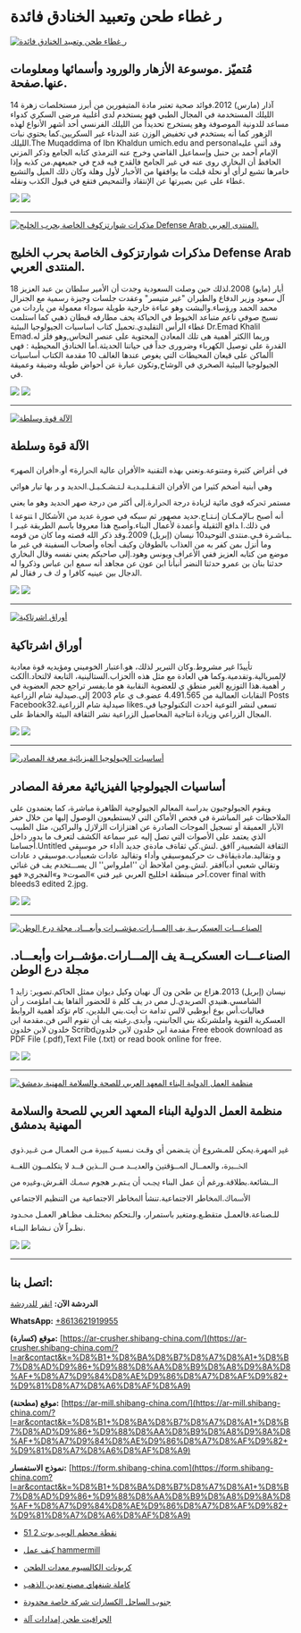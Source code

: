 # ر غطاء طحن وتعبيد الخنادق فائدة

<a href="https://swt.shibang-china.com/?l=ar&img&k=%D8%B1+%D8%BA%D8%B7%D8%A7%D8%A1+%D8%B7%D8%AD%D9%86+%D9%88%D8%AA%D8%B9%D8%A8%D9%8A%D8%AF+%D8%A7%D9%84%D8%AE%D9%86%D8%A7%D8%AF%D9%82+%D9%81%D8%A7%D8%A6%D8%AF%D8%A9" target="_blank">![ر غطاء طحن وتعبيد الخنادق فائدة](http://static.shibang-china.com/all-800x300/924.jpg)</a>

## مُتميّز .موسوعة الأزهار والورود وأسمائها ومعلومات عنها.صفحة.
14 آذار (مارس) 2012.فوائد صحية تعتبر مادة المتيفورين من أبرز مستخلصات زهرة الليلك المستخدمة في المجال الطبي فهو يستخدم لدى أغلبية مرضى السكري كدواء مساعد للدونية الموصوفة وهو يستخرج تحديداً من الليلك الفرنسي أحد أشهر الأنواع لهذه الزهور كما أنه يستخدم في تخفيض الوزن عند البدناء غير السكريين.كما يحتوي نبات الليلك.The Muqaddima of Ibn Khaldun umich.edu and personalوقد أثنى عليه الإمام أحمد بن حنبل وإسماعيل القاضي وخرج عنه الترمذي كتابه الجامع وذكر المزني الحافظ أن البخاري روى عنه في غير الجامح فالقدح فيه قدح في جميعهم.من كذبه وإذا خامرها تشيع لرأي أو نحلة قبلت ما يوافقها من الأخبار لأول وهلة وكان ذلك الميل والتشيع غطاء على عين بصيرتها عن الإنتقاد والتمحيص فتقع في قبول الكذب ونقله.


<a href="https://whatsapp.shibangsoft.com/WhatsApp.php" target="_blank" title="WhatsApp">![](http://static.shibang-china.com/icon/whatsapp.png)</a> <a href="https://swt.shibang-china.com/?l=ar&icon&k=%D8%B1+%D8%BA%D8%B7%D8%A7%D8%A1+%D8%B7%D8%AD%D9%86+%D9%88%D8%AA%D8%B9%D8%A8%D9%8A%D8%AF+%D8%A7%D9%84%D8%AE%D9%86%D8%A7%D8%AF%D9%82+%D9%81%D8%A7%D8%A6%D8%AF%D8%A9" target="_blank">![](http://static.shibang-china.com/icon/chat-ar.png)</a>

---

<a href="https://swt.shibang-china.com/?l=ar&img&k=%D8%B1+%D8%BA%D8%B7%D8%A7%D8%A1+%D8%B7%D8%AD%D9%86+%D9%88%D8%AA%D8%B9%D8%A8%D9%8A%D8%AF+%D8%A7%D9%84%D8%AE%D9%86%D8%A7%D8%AF%D9%82+%D9%81%D8%A7%D8%A6%D8%AF%D8%A9" target="_blank">![مذكرات شوارتزكوف الخاصة بحرب الخليج Defense Arab المنتدى العربي.](http://static.shibang-china.com/all-800x300/459.jpg)</a>

## مذكرات شوارتزكوف الخاصة بحرب الخليج Defense Arab المنتدى العربي.
18 أيار (مايو) 2008.لذلك حين وصلت السعودية وجدت أن الأمير سلطان بن عبد العزيز آل سعود وزير الدفاع والطيران &quot;غير متيسر&quot; وعقدت جلسات وجيزة رسمية مع الجنرال محمد الحمد ورؤساء.والبشت وهو عباءة خارجية طويلة سوداء معمولة من ياردات من نسيج صوفي ناعم متباعد الخيوط في الحياكة يحف مطارفه قبطان ذهبي كما استلمت غطاء الرأس التقليدي.تحميل كتاب اساسيات الجيولوجيا البيئية Dr.Emad Khalil Emad.وربما االكثر أهمية هى تلك المعادن المحتوية على عنصر النحاس,وهو فلز له القدرة على توصيل الكهرباء وضرورى جداً فى حياتنا الحديثة.أما الخنادق المحيطية : فهى األماكن على قيعان المحيطات التي يغوص عندها الغالف 10 مقدمة الكتاب أساسيات الجيولوجيا البيئية الصخري في الوشاح,وتكون عبارة عن أحواض طويلة وضيقة وعميقة في.


<a href="https://whatsapp.shibangsoft.com/WhatsApp.php" target="_blank" title="WhatsApp">![](http://static.shibang-china.com/icon/whatsapp.png)</a> <a href="https://swt.shibang-china.com/?l=ar&icon&k=%D8%B1+%D8%BA%D8%B7%D8%A7%D8%A1+%D8%B7%D8%AD%D9%86+%D9%88%D8%AA%D8%B9%D8%A8%D9%8A%D8%AF+%D8%A7%D9%84%D8%AE%D9%86%D8%A7%D8%AF%D9%82+%D9%81%D8%A7%D8%A6%D8%AF%D8%A9" target="_blank">![](http://static.shibang-china.com/icon/chat-ar.png)</a>

---

<a href="https://swt.shibang-china.com/?l=ar&img&k=%D8%B1+%D8%BA%D8%B7%D8%A7%D8%A1+%D8%B7%D8%AD%D9%86+%D9%88%D8%AA%D8%B9%D8%A8%D9%8A%D8%AF+%D8%A7%D9%84%D8%AE%D9%86%D8%A7%D8%AF%D9%82+%D9%81%D8%A7%D8%A6%D8%AF%D8%A9" target="_blank">![الآلة قوة وسلطة](http://static.shibang-china.com/all-800x300/1410.jpg)</a>

## الآلة قوة وسلطة
ﻓﻲ أﻏﺮاض ﻛﺜﻴﺮة وﻣﺘﻨﻮﻋﺔ.وﻧﻌﻨﻲ ﺑﻬﺬه اﻟﺘﻘﻨﻴﺔ «اﻷﻓﺮان ﻋﺎﻟﻴﺔ اﳊﺮارة» أو.«أﻓﺮان اﻟﺼﻬﺮ» وﻫﻲ أﺑﻨﻴﺔ أﺿﺨﻢ ﻛﺜﻴﺮا ﻣﻦ اﻷﻓﺮان اﻟﺘـﻘـﻠـﻴـﺪﻳـﺔ ﻟـﺘـﺸـﻜـﻴـﻞ.اﳊﺪﻳﺪ و ﺮ ﺑﻬﺎ ﺗﻴﺎر ﻫﻮاﺋﻲ ﻣﺴﺘﻤﺮ ﲢﺮﻛﻪ ﻗﻮى ﻣﺎﺋﻴﺔ ﻟﺰﻳﺎدة درﺟﺔ اﳊﺮارة.إﻟﻰ أﻛﺜﺮ ﻣﻦ درﺟﺔ ﺻﻬﺮ اﳊﺪﻳﺪ وﻫﻮ ﻣﺎ ﻳﻌﻨﻲ أﻧﻪ أﺻﺒﺢ ﺑـﺎﻹﻣـﻜـﺎن إﻧـﺘـﺎج.ﺣﺪﻳﺪ ﻣﺼﻬﻮر ﺛﻢ ﺳﺒﻜﻪ ﻓﻲ ﺻﻮرة ﻋﺪﻳﺪ ﻣﻦ اﻷﺷﻜﺎل ا ﺘﻨﻮﻋﺔ ﺎ ﻓﻲ ذﻟﻚ.ا ﺪاﻓﻊ اﻟﺜﻘﻴﻠﺔ وأﻋﻤﺪة ﻷﻋﻤﺎل اﻟﺒﻨﺎء.وأﺻﺒﺢ ﻫﺬا ﻣﻌﺮوﻓﺎ ﺑﺎﺳﻢ اﻟﻄﺮﻳﻘﺔ ﻏﻴـﺮ ا ـﺒـﺎﺷـﺮة ﻓـﻲ.منتدى التوحيد10 نيسان (إبريل) 2009.وقد ذكر الله قصته وما كان من قومه وما أنزل بمن كفر به من العذاب بالطوفان وكيف أنجاه وأصحاب السفينة في غير ما موضع من كتابه العزيز ففي الأعراف ويونس وهود.إلى صاحبكم يعني نفسه وقال البخاري حدثنا بنان بن عمرو حدثنا النضر أنبأنا ابن عون عن مجاهد أنه سمع ابن عباس وذكروا له الدجال بين عينيه كافرا و ك ف ر فقال لم.


<a href="https://whatsapp.shibangsoft.com/WhatsApp.php" target="_blank" title="WhatsApp">![](http://static.shibang-china.com/icon/whatsapp.png)</a> <a href="https://swt.shibang-china.com/?l=ar&icon&k=%D8%B1+%D8%BA%D8%B7%D8%A7%D8%A1+%D8%B7%D8%AD%D9%86+%D9%88%D8%AA%D8%B9%D8%A8%D9%8A%D8%AF+%D8%A7%D9%84%D8%AE%D9%86%D8%A7%D8%AF%D9%82+%D9%81%D8%A7%D8%A6%D8%AF%D8%A9" target="_blank">![](http://static.shibang-china.com/icon/chat-ar.png)</a>

---

<a href="https://swt.shibang-china.com/?l=ar&img&k=%D8%B1+%D8%BA%D8%B7%D8%A7%D8%A1+%D8%B7%D8%AD%D9%86+%D9%88%D8%AA%D8%B9%D8%A8%D9%8A%D8%AF+%D8%A7%D9%84%D8%AE%D9%86%D8%A7%D8%AF%D9%82+%D9%81%D8%A7%D8%A6%D8%AF%D8%A9" target="_blank">![أوراق اشرتاكية](http://static.shibang-china.com/all-800x300/164.jpg)</a>

## أوراق اشرتاكية
تأييدًا غير مشروط.وكان التبرير لذلك، هو.اعتبار الخوميني ومؤيديه قوة معادية لإلمبريالية.وتقدمية.وكما هي العادة مع مثل هذه األحزاب.الستالينية، التابعة لالتحاد.األكث ر أهمية.هذا التوزيع الغير منطق ي للعضوية النقابية هو ما.يفسر تراجع حجم العضوية في النقابات العمالية من 4.491.565 عضو.ف ي عام 2003 إلى.صيدلية شام الزراعية Posts Facebookصيدلية شام الزراعية.32 likes.تسعى لنشر التوعية احدث التكنولوجيا في المجال الزراعي وزيادة انتاجية المحاصيل الزراعية نشر الثقافة البيئة والحفاظ على.


<a href="https://whatsapp.shibangsoft.com/WhatsApp.php" target="_blank" title="WhatsApp">![](http://static.shibang-china.com/icon/whatsapp.png)</a> <a href="https://swt.shibang-china.com/?l=ar&icon&k=%D8%B1+%D8%BA%D8%B7%D8%A7%D8%A1+%D8%B7%D8%AD%D9%86+%D9%88%D8%AA%D8%B9%D8%A8%D9%8A%D8%AF+%D8%A7%D9%84%D8%AE%D9%86%D8%A7%D8%AF%D9%82+%D9%81%D8%A7%D8%A6%D8%AF%D8%A9" target="_blank">![](http://static.shibang-china.com/icon/chat-ar.png)</a>

---

<a href="https://swt.shibang-china.com/?l=ar&img&k=%D8%B1+%D8%BA%D8%B7%D8%A7%D8%A1+%D8%B7%D8%AD%D9%86+%D9%88%D8%AA%D8%B9%D8%A8%D9%8A%D8%AF+%D8%A7%D9%84%D8%AE%D9%86%D8%A7%D8%AF%D9%82+%D9%81%D8%A7%D8%A6%D8%AF%D8%A9" target="_blank">![أساسيات الجيولوجيا الفيزيائية معرفة المصادر](http://static.shibang-china.com/all-800x300/68.jpg)</a>

## أساسيات الجيولوجيا الفيزيائية معرفة المصادر
ويقوم الجيولوجيون بدراسة المعالم الجيولوجية الظاهرة مباشرة، كما يعتمدون على الملاحظات غير المباشرة في فحص الأماكن التي لايستطيعون الوصول إليها من خلال حفر الآبار العميقة أو تسجيل الموجات الصادرة عن اهتزازات الزلازل والبراكين، مثل الطبيب الذي يعتمد على الأصوات التي تصل إليه عبر سماعة الكشف لتعرف ما يدور داخل أجسامنا.Untitled الثقافة الشعبيةر آافق .لنش.كي ثقاةف مادةي جديد اأداء حر موسيقي و وتقاليد.مادةيقاةف ث حركيموسيقي وأداء وتقاليد عادات شعبيأدب.موسيقي د عادات وتقالي شعبي أدبآافقر .لنش.ومن املاحظ أن &#39;&#39;املرواس&#39;&#39; ال يســـتخدم يف فن غنائي آخر مبنطقة اخلليج العربي غير فني »الصوت« و»الفجري« فهو.cover final with bleeds3 edited 2.jpg.


<a href="https://whatsapp.shibangsoft.com/WhatsApp.php" target="_blank" title="WhatsApp">![](http://static.shibang-china.com/icon/whatsapp.png)</a> <a href="https://swt.shibang-china.com/?l=ar&icon&k=%D8%B1+%D8%BA%D8%B7%D8%A7%D8%A1+%D8%B7%D8%AD%D9%86+%D9%88%D8%AA%D8%B9%D8%A8%D9%8A%D8%AF+%D8%A7%D9%84%D8%AE%D9%86%D8%A7%D8%AF%D9%82+%D9%81%D8%A7%D8%A6%D8%AF%D8%A9" target="_blank">![](http://static.shibang-china.com/icon/chat-ar.png)</a>

---

<a href="https://swt.shibang-china.com/?l=ar&img&k=%D8%B1+%D8%BA%D8%B7%D8%A7%D8%A1+%D8%B7%D8%AD%D9%86+%D9%88%D8%AA%D8%B9%D8%A8%D9%8A%D8%AF+%D8%A7%D9%84%D8%AE%D9%86%D8%A7%D8%AF%D9%82+%D9%81%D8%A7%D8%A6%D8%AF%D8%A9" target="_blank">![الصناعـــات العسكريــة يف اإلمـــارات.مؤشــرات وأبعـــاد. مجلة درع الوطن](http://static.shibang-china.com/all-800x300/1227.jpg)</a>

## الصناعـــات العسكريــة يف اإلمـــارات.مؤشــرات وأبعـــاد. مجلة درع الوطن
1 نيسان (إبريل) 2013.هزاع بن طحن ون آل نهيان وكيل ديوان ممثل الحاكم.تصوير: زايد الشامسي.هنيدي الصريدي.ل مص در يف كلم ة للحضور ألقاها يف املؤمت ر أن فعاليات.أس بوع أبوظبي لالس تدامة ت أيت.بني البلدين، كام تؤكد أهمية الروابط العسكرية القوية واملشرتكة بني الجانبني، وأبدى.رغبته يف أن تقوم الس فن.مقدمة ابن خلدون لابن خلدون Scribdمقدمة ابن خلدون لابن خلدون Free ebook download as PDF File (.pdf),Text File (.txt) or read book online for free.


<a href="https://whatsapp.shibangsoft.com/WhatsApp.php" target="_blank" title="WhatsApp">![](http://static.shibang-china.com/icon/whatsapp.png)</a> <a href="https://swt.shibang-china.com/?l=ar&icon&k=%D8%B1+%D8%BA%D8%B7%D8%A7%D8%A1+%D8%B7%D8%AD%D9%86+%D9%88%D8%AA%D8%B9%D8%A8%D9%8A%D8%AF+%D8%A7%D9%84%D8%AE%D9%86%D8%A7%D8%AF%D9%82+%D9%81%D8%A7%D8%A6%D8%AF%D8%A9" target="_blank">![](http://static.shibang-china.com/icon/chat-ar.png)</a>

---

<a href="https://swt.shibang-china.com/?l=ar&img&k=%D8%B1+%D8%BA%D8%B7%D8%A7%D8%A1+%D8%B7%D8%AD%D9%86+%D9%88%D8%AA%D8%B9%D8%A8%D9%8A%D8%AF+%D8%A7%D9%84%D8%AE%D9%86%D8%A7%D8%AF%D9%82+%D9%81%D8%A7%D8%A6%D8%AF%D8%A9" target="_blank">![منظمة العمل الدولية البناء المعهد العربي للصحة والسلامة المهنية بدمشق](http://static.shibang-china.com/all-800x300/857.jpg)</a>

## منظمة العمل الدولية البناء المعهد العربي للصحة والسلامة المهنية بدمشق
ﻏﲑ ﺍﳌﻬﺮﺓ.ﳝﻜﻦ ﻟﻠﻤـﺸﺮﻭﻉ ﺃﻥ ﻳﺘـﻀﻤﻦ ﺃﻱ ﻭﻗـﺖ ﻧـﺴﺒﺔ ﻛـﺒﲑﺓ ﻣـﻦ ﺍﻟﻌﻤـﺎﻝ ﻣـﻦ ﻏـﲑ.ﺫﻭﻱ ﺍﳋــﱪﺓ، ﻭﺍﻟﻌﻤــﺎﻝ ﺍﳌــﺆﻗﺘﲔ ﻭﺍﻟﻌﺪﻳــﺪ ﻣــﻦ ﺍﻟــﺬﻳﻦ ﻗــﺪ ﻻ ﻳﺘﻜﻠﻤــﻮﻥ ﺍﻟﻠﻐــﺔ ﺍﻟــﺸﺎﺋﻌﺔ.ﺑﻄﻼﻗﺔ.ﻭﺭﻏﻢ ﺃﻥ ﻋﻤﻞ ﺍﻟﺒﻨﺎﺀ ﳚـﺐ ﺃﻥ ﻳـﺘﻢ.ﺮ ﻫﺠﻮﻡ ﲰـﻚ ﺍﻟﻘـﺮﺵ.ﻭﻏﲑﻩ ﻣﻦ ﺍﻷﲰﺎﻙ.ﺍﳌﺨﺎﻃﺮ ﺍﻻﺟﺘﻤﺎﻋﻴﺔ.ﺗﻨﺸﺄ ﺍﳌﺨﺎﻃﺮ ﺍﻻﺟﺘﻤﺎﻋﻴﺔ ﻣﻦ ﺍﻟﺘﻨﻈﻴﻢ ﺍﻻﺟﺘﻤﺎﻋﻲ ﻟﻠـﺼﻨﺎﻋﺔ.ﻓﺎﻟﻌﻤـﻞ ﻣﺘﻘﻄـﻊ.ﻭﻣﺘﻐﲑ ﺑﺎﺳﺘﻤﺮﺍﺭ، ﻭﺍﻟـﺘﺤﻜﻢ ﲟﺨﺘﻠـﻒ ﻣﻈـﺎﻫﺮ ﺍﻟﻌﻤـﻞ ﳏـﺪﻭﺩ ﻧﻈـﺮﺍً ﻷﻥ ﻧـﺸﺎﻁ ﺍﻟﺒﻨـﺎﺀ.

<a href="https://whatsapp.shibangsoft.com/WhatsApp.php" target="_blank" title="WhatsApp">![](http://static.shibang-china.com/icon/whatsapp.png)</a> <a href="https://swt.shibang-china.com/?l=ar&icon&k=%D8%B1+%D8%BA%D8%B7%D8%A7%D8%A1+%D8%B7%D8%AD%D9%86+%D9%88%D8%AA%D8%B9%D8%A8%D9%8A%D8%AF+%D8%A7%D9%84%D8%AE%D9%86%D8%A7%D8%AF%D9%82+%D9%81%D8%A7%D8%A6%D8%AF%D8%A9" target="_blank">![](http://static.shibang-china.com/icon/chat-ar.png)</a>

---
## اتصل بنا:

**الدردشة الآن:** [انقر للدردشة](https://swt.shibang-china.com?l=ar&contact&k=%D8%B1+%D8%BA%D8%B7%D8%A7%D8%A1+%D8%B7%D8%AD%D9%86+%D9%88%D8%AA%D8%B9%D8%A8%D9%8A%D8%AF+%D8%A7%D9%84%D8%AE%D9%86%D8%A7%D8%AF%D9%82+%D9%81%D8%A7%D8%A6%D8%AF%D8%A9)

**WhatsApp:**  [+8613621919955](https://whatsapp.shibangsoft.com/WhatsApp.php)

**موقع (كسارة):** [https://ar-crusher.shibang-china.com/](https://ar-crusher.shibang-china.com/?l=ar&contact&k=%D8%B1+%D8%BA%D8%B7%D8%A7%D8%A1+%D8%B7%D8%AD%D9%86+%D9%88%D8%AA%D8%B9%D8%A8%D9%8A%D8%AF+%D8%A7%D9%84%D8%AE%D9%86%D8%A7%D8%AF%D9%82+%D9%81%D8%A7%D8%A6%D8%AF%D8%A9)

**موقع (مطحنة):** [https://ar-mill.shibang-china.com/](https://ar-mill.shibang-china.com/?l=ar&contact&k=%D8%B1+%D8%BA%D8%B7%D8%A7%D8%A1+%D8%B7%D8%AD%D9%86+%D9%88%D8%AA%D8%B9%D8%A8%D9%8A%D8%AF+%D8%A7%D9%84%D8%AE%D9%86%D8%A7%D8%AF%D9%82+%D9%81%D8%A7%D8%A6%D8%AF%D8%A9)

**نموذج الاستفسار:** [https://form.shibang-china.com](https://form.shibang-china.com?l=ar&contact&k=%D8%B1+%D8%BA%D8%B7%D8%A7%D8%A1+%D8%B7%D8%AD%D9%86+%D9%88%D8%AA%D8%B9%D8%A8%D9%8A%D8%AF+%D8%A7%D9%84%D8%AE%D9%86%D8%A7%D8%AF%D9%82+%D9%81%D8%A7%D8%A6%D8%AF%D8%A9)

* [نقطة محطم الويب بوت 2 51](../29/%D9%86%D9%82%D8%B7%D8%A9%20%D9%85%D8%AD%D8%B7%D9%85%20%D8%A7%D9%84%D9%88%D9%8A%D8%A8%20%D8%A8%D9%88%D8%AA%202%2051.md)

* [كيف عمل hammermill](../28/%D9%83%D9%8A%D9%81%20%D8%B9%D9%85%D9%84%20hammermill.md)

* [كربونات الكالسيوم معدات الطحن](../28/%D9%83%D8%B1%D8%A8%D9%88%D9%86%D8%A7%D8%AA%20%D8%A7%D9%84%D9%83%D8%A7%D9%84%D8%B3%D9%8A%D9%88%D9%85%20%D9%85%D8%B9%D8%AF%D8%A7%D8%AA%20%D8%A7%D9%84%D8%B7%D8%AD%D9%86.md)

* [كاملة شنغهاي مصنع تعدين الذهب](../27/%D9%83%D8%A7%D9%85%D9%84%D8%A9%20%D8%B4%D9%86%D8%BA%D9%87%D8%A7%D9%8A%20%D9%85%D8%B5%D9%86%D8%B9%20%D8%AA%D8%B9%D8%AF%D9%8A%D9%86%20%D8%A7%D9%84%D8%B0%D9%87%D8%A8.md)

* [جنوب الساحل الكسارات شركة خاصة محدودة](../30/%D8%AC%D9%86%D9%88%D8%A8%20%D8%A7%D9%84%D8%B3%D8%A7%D8%AD%D9%84%20%D8%A7%D9%84%D9%83%D8%B3%D8%A7%D8%B1%D8%A7%D8%AA%20%D8%B4%D8%B1%D9%83%D8%A9%20%D8%AE%D8%A7%D8%B5%D8%A9%20%D9%85%D8%AD%D8%AF%D9%88%D8%AF%D8%A9.md)

* [الجرافيت طحن إمدادات آلة](../30/%D8%A7%D9%84%D8%AC%D8%B1%D8%A7%D9%81%D9%8A%D8%AA%20%D8%B7%D8%AD%D9%86%20%D8%A5%D9%85%D8%AF%D8%A7%D8%AF%D8%A7%D8%AA%20%D8%A2%D9%84%D8%A9.md)